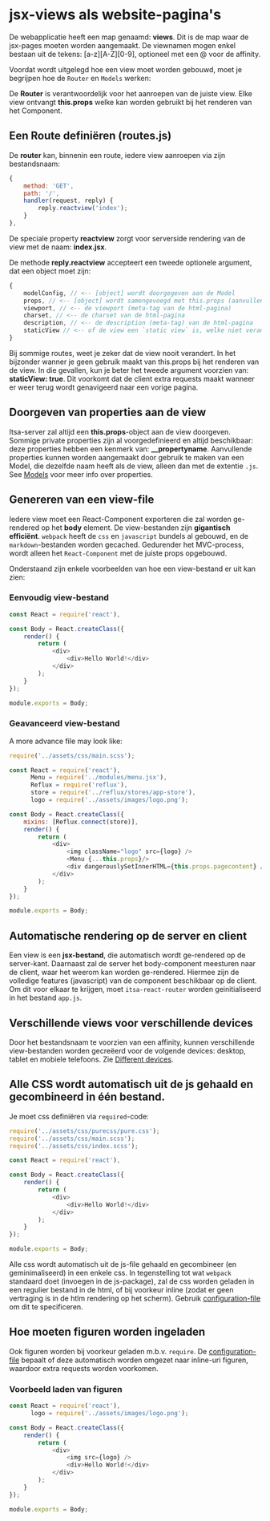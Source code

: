 # jsx-views als website-pagina's
De webapplicatie heeft een map genaamd: **views**. Dit is de map waar de jsx-pages moeten worden aangemaakt. De viewnamen mogen enkel bestaan uit de tekens: [a-z][A-Z][0-9], optioneel met een @ voor de affinity.

Voordat wordt uitgelegd hoe een view moet worden gebouwd, moet je begrijpen hoe de `Router` en `Models` werken:

De **Router** is verantwoordelijk voor het aanroepen van de juiste view. Elke view ontvangt **this.props** welke kan worden gebruikt bij het renderen van het Component.

## Een Route definiëren (routes.js)
De **router** kan, binnenin een route, iedere view aanroepen via zijn bestandsnaam:

```js
{
    method: 'GET',
    path: '/',
    handler(request, reply) {
        reply.reactview('index');
    }
},
```
De speciale property **reactview** zorgt voor serverside rendering van de view met de naam: **index.jsx**.

De methode **reply.reactview** accepteert een tweede optionele argument, dat een object moet zijn:
```js
{
    modelConfig, // <-- [object] wordt doorgegeven aan de Model
    props, // <-- [object] wordt samengevoegd met this.props (aanvullend op de voorgedefinieerde porperties en model-properties)
    viewport, // <-- de viewport (meta-tag van de html-pagina)
    charset, // <-- de charset van de html-pagina
    description, // <-- de description (meta-tag) van de html-pagina
    staticView // <-- of de view een `static view` is, welke niet verandert
}
```


Bij sommige routes, weet je zeker dat de view nooit verandert. In het bijzonder wanner je geen gebruik maakt van this.props bij het renderen van de view. In die gevallen, kun je beter het tweede argument voorzien van: **staticView: true**. Dit voorkomt dat de client extra requests maakt wanneer er weer terug wordt genavigeerd naar een vorige pagina.


## Doorgeven van properties aan de view
Itsa-server zal altijd een **this.props**-object aan de view doorgeven. Sommige private properties zijn al voorgedefinieerd en altijd beschikbaar: deze properties hebben een kenmerk van: **__propertyname**. Aanvullende properties kunnen worden aangemaakt door gebruik te maken van een Model, die dezelfde naam heeft als de view, alleen dan met de extentie `.js`. See [Models](/models) voor meer info over properties.

## Genereren van een view-file
Iedere view moet een React-Component exporteren die zal worden ge-rendered op het **body** element. De view-bestanden zijn **gigantisch efficiënt**. `webpack` heeft de `css` en `javascript` bundels al gebouwd, en de `markdown`-bestanden worden gecached. Gedurender het MVC-process, wordt alleen het `React-Component` met de juiste props opgebouwd.

Onderstaand zijn enkele voorbeelden van hoe een view-bestand er uit kan zien:

### Eenvoudig view-bestand
```js
const React = require('react'),

const Body = React.createClass({
    render() {
        return (
            <div>
                <div>Hello World!</div>
            </div>
        );
    }
});

module.exports = Body;
```

### Geavanceerd view-bestand

A more advance file may look like:

```js
require('../assets/css/main.scss');

const React = require('react'),
      Menu = require('../modules/menu.jsx'),
      Reflux = require('reflux'),
      store = require('../reflux/stores/app-store'),
      logo = require('../assets/images/logo.png');

const Body = React.createClass({
    mixins: [Reflux.connect(store)],
    render() {
        return (
            <div>
                <img className="logo" src={logo} />
                <Menu {...this.props}/>
                <div dangerouslySetInnerHTML={this.props.pagecontent} />
            </div>
        );
    }
});

module.exports = Body;
```

## Automatische rendering op de server en client

Een view is een **jsx-bestand**, die automatisch wordt ge-rendered op de server-kant. Daarnaast zal de server het body-component meesturen naar de client, waar het weerom kan worden ge-rendered. Hiermee zijn de volledige features (javascript) van de component beschikbaar op de client. Om dit voor elkaar te krijgen, moet `itsa-react-router` worden geinitialiseerd in het bestand `app.js`.

## Verschillende views voor verschillende devices

Door het bestandsnaam te voorzien van een affinity, kunnen verschillende view-bestanden worden gecreëerd voor de volgende devices: desktop, tablet en mobiele telefoons. Zie [Different devices](/different-devices).

## Alle CSS wordt automatisch uit de js gehaald en gecombineerd in één bestand.

Je moet css definiëren via `required`-code:

```js
require('../assets/css/purecss/pure.css');
require('../assets/css/main.scss');
require('../assets/css/index.scss');

const React = require('react'),

const Body = React.createClass({
    render() {
        return (
            <div>
                <div>Hello World!</div>
            </div>
        );
    }
});

module.exports = Body;

```

Alle css wordt automatisch uit de js-file gehaald en gecombineer (en geminimaliseerd) in een enkele css. In tegenstelling tot wat `webpack` standaard doet (invoegen in de js-package), zal de css worden geladen in een regulier bestand in de html, of bij voorkeur inline (zodat er geen vertraging is in de htlm rendering op het scherm). Gebruik [configuration-file](http://itsaserver.io/configuration) om dit te specificeren.

## Hoe moeten figuren worden ingeladen

Ook figuren worden bij voorkeur geladen m.b.v. `require`. De [configuration-file](http://itsaserver.io/configuration) bepaalt of deze automatisch worden omgezet naar inline-uri figuren, waardoor extra requests worden voorkomen.

### Voorbeeld laden van figuren

```js
const React = require('react'),
      logo = require('../assets/images/logo.png');

const Body = React.createClass({
    render() {
        return (
            <div>
                <img src={logo} />
                <div>Hello World!</div>
            </div>
        );
    }
});

module.exports = Body;
```
